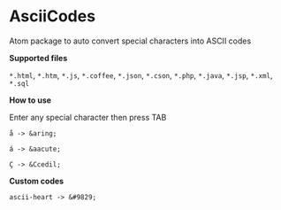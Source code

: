 AsciiCodes
==========


Atom package to auto convert special characters into ASCII codes


**Supported files**

`*.html`, `*.htm`, `*.js`, `*.coffee`, `*.json`, `*.cson`, `*.php`, `*.java`, `*.jsp`, `*.xml`, `*.sql`


**How to use**

Enter any special character then press TAB


`å -> &aring;`

`á -> &aacute;`

`Ç -> &Ccedil;`


**Custom codes**

`ascii-heart -> &#9829;`
